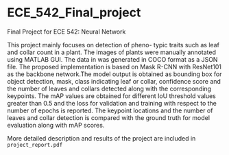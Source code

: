 # ECE_542_Final_project
Final Project for ECE 542: Neural Network

This project mainly focuses on detection of pheno- typic traits such as leaf and collar count in a plant. The images of plants were manually annotated using MATLAB GUI. The data in was generated in COCO format as a JSON file. The proposed implementation is based on Mask R-CNN with ResNet101 as the backbone network.The model output is obtained as bounding box for object detection, mask, class indicating leaf or collar, confidence score and the number of leaves and collars detected along with the corresponding keypoints. The mAP values are obtained for different IoU threshold values greater than 0.5 and the loss for validation and training with respect to the number of epochs is reported. The keypoint locations and the number of leaves and collar detection is compared with the ground truth for model evaluation along with mAP scores.

More detailed description and results of the project are included in `project_report.pdf`
